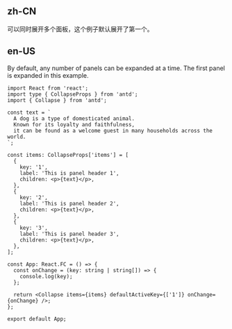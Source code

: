 ## zh-CN

可以同时展开多个面板，这个例子默认展开了第一个。

## en-US

By default, any number of panels can be expanded at a time. The first panel is expanded in this example.
```tsx
import React from 'react';
import type { CollapseProps } from 'antd';
import { Collapse } from 'antd';

const text = `
  A dog is a type of domesticated animal.
  Known for its loyalty and faithfulness,
  it can be found as a welcome guest in many households across the world.
`;

const items: CollapseProps['items'] = [
  {
    key: '1',
    label: 'This is panel header 1',
    children: <p>{text}</p>,
  },
  {
    key: '2',
    label: 'This is panel header 2',
    children: <p>{text}</p>,
  },
  {
    key: '3',
    label: 'This is panel header 3',
    children: <p>{text}</p>,
  },
];

const App: React.FC = () => {
  const onChange = (key: string | string[]) => {
    console.log(key);
  };

  return <Collapse items={items} defaultActiveKey={['1']} onChange={onChange} />;
};

export default App;
```

